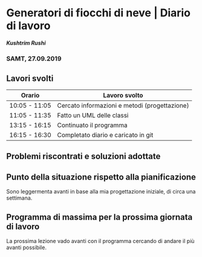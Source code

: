 # Generatori di fiocchi di neve | Diario di lavoro
##### Kushtrim Rushi
### SAMT, 27.09.2019

## Lavori svolti


| Orario        | Lavoro svolto                                 |
|---------------|-----------------------------------------------|
| 10:05 - 11:05 | Cercato informazioni e metodi (progettazione) |
| 11:05 - 11:35 | Fatto un UML delle classi                     |
| 13:15 - 16:15 | Continuato il programma                       |
| 16:15 - 16:30 | Completato diario e caricato in git           |

##  Problemi riscontrati e soluzioni adottate


##  Punto della situazione rispetto alla pianificazione

Sono leggermenta avanti in base alla mia progettazione iniziale, di circa una settimana.

## Programma di massima per la prossima giornata di lavoro

La prossima lezione vado avanti con il programma cercando di andare il più avanti possibile.
